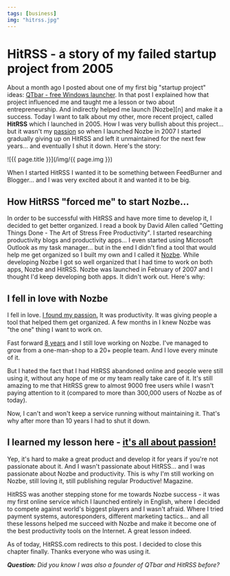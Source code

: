 ```yaml
---
tags: [business]
img: "hitrss.jpg"
---
```


# HitRSS - a story of my failed startup project from 2005

About a month ago I posted about one of my first big "startup project" ideas: [QTbar - free Windows launcher](https://sliwinski.com/qtbar). In that post I explained how that project influenced me and taught me a lesson or two about entrepreneurship. And indirectly helped me launch [Nozbe][n] and make it a success. Today I want to talk about my other, more recent project, called **HitRSS** which I launched in 2005. How I was very bullish about this project... but it wasn't my [passion](https://sliwinski.com/passion) so when I launched Nozbe in 2007 I started gradually giving up on HitRSS and left it unmaintained for the next few years... and eventually I shut it down. Here's the story:

<!--More-->

![{{ page.title }}](/img/{{ page.img }})

When I started HitRSS I wanted it to be something between FeedBurner and Blogger... and I was very excited about it and wanted it to be big.

## How HitRSS "forced me" to start Nozbe...

In order to be successful with HitRSS and have more time to develop it, I decided to get better organized. I read a book by David Allen called "Getting Things Done - The Art of Stress Free Productivity". I started researching productivity blogs and productivity apps... I even started using Microsoft Outlook as my task manager... but in the end I didn't find a tool that would help me get organized so I built my own and I called it [Nozbe][]. While developing Nozbe I got so well organized that I had time to work on both apps, Nozbe and HitRSS. Nozbe was launched in February of 2007 and I thought I'd keep developing both apps. It didn't work out. Here's why:



## I fell in love with Nozbe

I fell in love. [I found my passion.](https://sliwinski.com/passion) It was productivity. It was giving people a tool that helped them get organized. A few months in I knew Nozbe was "the one" thing I want to work on.

Fast forward [8 years](https://sliwinski.com/8nozbe) and I still love working on Nozbe. I've managed to grow from a one-man-shop to a 20+ people team. And I love every minute of it.

But I hated the fact that I had HitRSS abandoned online and people were still using it, without any hope of me or my team really take care of it. It's still amazing to me that HitRSS grew to almost 9000 free users while I wasn't paying attention to it (compared to more than 300,000 users of Nozbe as of today).

Now, I can't and won't keep a service running without maintaining it. That's why after more than 10 years I had to shut it down.

## I learned my lesson here - [it's all about passion!](https://sliwinski.com/passion)

Yep, it's hard to make a great product and develop it for years if you're not passionate about it. And I wasn't passionate about HitRSS... and I was passionate about Nozbe and productivity. This is why I'm still working on Nozbe, still loving it, still publishing regular Productive! Magazine.

HitRSS was another stepping stone for me towards Nozbe success - it was my first online service which I launched entirely in English, where I decided to compete against world's biggest players and I wasn't afraid. Where I tried payment systems, autoresponders, different marketing tactics... and all these lessons helped me succeed with Nozbe and make it become one of the best productivity tools on the Internet. A great lesson indeed.

As of today, HitRSS.com redirects to this post. I decided to close this chapter finally. Thanks everyone who was using it.

***Question:*** *Did you know I was also a founder of QTbar and HitRSS before?*

[iMagazine]: http://iMagazine.pl
[Dropbox]: http://db.tt/kD7Liux
[Evernote]: /how-i-use-evernote
[It's all about Passion!]: /passion
[Nozbe]: http://nozbe.com/
[#iPadOnly]: http://ipadonlybook.com/
[Productive! Magazine]: http://productivemag.com/
[Productive! Show]: /show
[Twitter]: http://twitter.com/MSliwinski